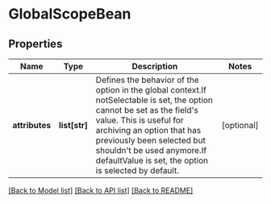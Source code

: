 # GlobalScopeBean

## Properties
Name | Type | Description | Notes
------------ | ------------- | ------------- | -------------
**attributes** | **list[str]** | Defines the behavior of the option in the global context.If notSelectable is set, the option cannot be set as the field&#x27;s value. This is useful for archiving an option that has previously been selected but shouldn&#x27;t be used anymore.If defaultValue is set, the option is selected by default. | [optional] 

[[Back to Model list]](../README.md#documentation-for-models) [[Back to API list]](../README.md#documentation-for-api-endpoints) [[Back to README]](../README.md)


